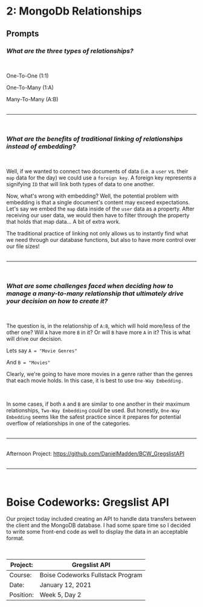 # 2: MongoDb Relationships

## Prompts

### *What are the three types of relationships?*
<br/>

One-To-One (1:1)

One-To-Many (1:A)

Many-To-Many (A:B)
<br/><br/><hr/><br/>

### *What are the benefits of traditional linking of relationships instead of embedding?*
<br/>

Well, if we wanted to connect two documents of data (i.e. a `user` vs. their `map` data for the day) we could use a `foreign key`. A foreign key represents a signifying `ID` that will link both types of data to one another.

Now, what's wrong with embedding? Well, the potential problem with embedding is that a single document's content may exceed expectations. Let's say we embed the `map` data inside of the `user` data as a property. After receiving our user data, we would then have to filter through the property that holds that map data... A bit of extra work.

The traditional practice of linking not only allows us to instantly find what we need through our database functions, but also to have more control over our file sizes!
<br/><br/><hr/><br/>

### *What are some challenges faced when deciding how to manage a many-to-many relationship that ultimately drive your decision on how to create it?*
<br/>

The question is, in the relationship of `A:B`, which will hold more/less of the other one? Will `A` have more `B` in it? Or will `B` have more `A` in it? This is what will drive our decision.

Lets say `A = "Movie Genres"`

And `B = "Movies"`

Clearly, we're going to have more movies in a genre rather than the genres that each movie holds. In this case, it is best to use `One-Way Embedding.`

<br/>

In some cases, if both `A` and `B` are similar to one another in their maximum relationships, `Two-Way Embedding` *could* be used. But honestly, `One-Way Embedding` seems like the safest practice since it prepares for potential overflow of relationships in one of the categories.
<br/><br/><hr/><br/>
Afternoon Project: https://github.com/DanielMadden/BCW_GregslistAPI
<br/><br/><hr/><br/>

# Boise Codeworks: Gregslist API

Our project today included creating an API to handle data transfers between the client and the MongoDB database. I had some spare time so I decided to write some front-end code as well to display the data in an acceptable format.

<br/>

| Project:  | Gregslist API                     |
|-----------|-----------------------------------|
| Course:   | Boise Codeworks Fullstack Program |
| Date:     | January 12, 2021                  |
| Position: | Week 5, Day 2                     |
